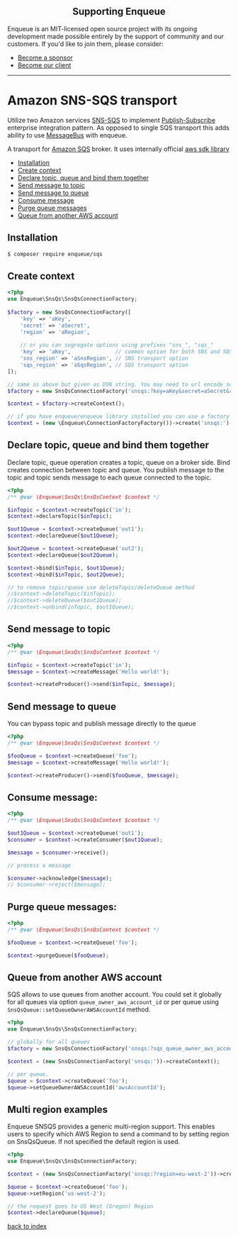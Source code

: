  <h2 align="center">Supporting Enqueue</h2>

Enqueue is an MIT-licensed open source project with its ongoing development made possible entirely by the support of community and our customers. If you'd like to join them, please consider:

- [Become a sponsor](https://www.patreon.com/makasim)
- [Become our client](http://forma-pro.com/)

---

# Amazon SNS-SQS transport

Utilize two Amazon services [SNS-SQS](https://docs.aws.amazon.com/sns/latest/dg/sns-sqs-as-subscriber.html) to
implement [Publish-Subscribe](https://www.enterpriseintegrationpatterns.com/patterns/messaging/PublishSubscribeChannel.html)
enterprise integration pattern. As opposed to single SQS transport this adds ability to use [MessageBus](https://www.enterpriseintegrationpatterns.com/patterns/messaging/MessageBus.html)
with enqueue.

A transport for [Amazon SQS](https://aws.amazon.com/sqs/) broker.
It uses internally official [aws sdk library](https://packagist.org/packages/aws/aws-sdk-php) 

* [Installation](#installation)
* [Create context](#create-context)
* [Declare topic, queue and bind them together](#declare-topic-queue-and-bind-them-together)
* [Send message to topic](#send-message-to-topic)
* [Send message to queue](#send-message-to-queue)
* [Consume message](#consume-message)
* [Purge queue messages](#purge-queue-messages)
* [Queue from another AWS account](#queue-from-another-aws-account)

## Installation

```bash
$ composer require enqueue/sqs
```

## Create context

```php
<?php
use Enqueue\SnsQs\SnsQsConnectionFactory;
 
$factory = new SnsQsConnectionFactory([
    'key' => 'aKey',              
    'secret' => 'aSecret',       
    'region' => 'aRegion',
    
    // or you can segregate options using prefixes "sns_", "sqs_"
    'key' => 'aKey',              // common option for both SNS and SQS
    'sns_region' => 'aSnsRegion', // SNS transport option
    'sqs_region' => 'aSqsRegion', // SQS transport option
]);

// same as above but given as DSN string. You may need to url encode secret if it contains special char (like +)
$factory = new SnsQsConnectionFactory('snsqs:?key=aKey&secret=aSecret&region=aRegion');

$context = $factory->createContext();

// if you have enqueue/enqueue library installed you can use a factory to build context from DSN 
$context = (new \Enqueue\ConnectionFactoryFactory())->create('snsqs:')->createContext();
```

## Declare topic, queue and bind them together

Declare topic, queue operation creates a topic, queue on a broker side.
Bind creates connection between topic and queue. You publish message to
the topic and topic sends message to each queue connected to the topic.

 
```php
<?php
/** @var \Enqueue\SnsQs\SnsQsContext $context */

$inTopic = $context->createTopic('in');
$context->declareTopic($inTopic);

$out1Queue = $context->createQueue('out1');
$context->declareQueue($out1Queue);

$out2Queue = $context->createQueue('out2');
$context->declareQueue($out2Queue);

$context->bind($inTopic, $out1Queue);
$context->bind($inTopic, $out2Queue);

// to remove topic/queue use deleteTopic/deleteQueue method
//$context->deleteTopic($inTopic);
//$context->deleteQueue($out1Queue);
//$context->unbind(inTopic, $out1Queue);
```

## Send message to topic 

```php
<?php
/** @var \Enqueue\SnsQs\SnsQsContext $context */

$inTopic = $context->createTopic('in');
$message = $context->createMessage('Hello world!');

$context->createProducer()->send($inTopic, $message);
```

## Send message to queue 

You can bypass topic and publish message directly to the queue

```php
<?php
/** @var \Enqueue\SnsQs\SnsQsContext $context */

$fooQueue = $context->createQueue('foo');
$message = $context->createMessage('Hello world!');

$context->createProducer()->send($fooQueue, $message);
```


## Consume message:

```php
<?php
/** @var \Enqueue\SnsQs\SnsQsContext $context */

$out1Queue = $context->createQueue('out1');
$consumer = $context->createConsumer($out1Queue);

$message = $consumer->receive();

// process a message

$consumer->acknowledge($message);
// $consumer->reject($message);
```

## Purge queue messages:

```php
<?php
/** @var \Enqueue\SnsQs\SnsQsContext $context */

$fooQueue = $context->createQueue('foo');

$context->purgeQueue($fooQueue);
```

## Queue from another AWS account

SQS allows to use queues from another account. You could set it globally for all queues via option `queue_owner_aws_account_id` or 
per queue using `SnsQsQueue::setQueueOwnerAWSAccountId` method.

```php
<?php
use Enqueue\SnsQs\SnsQsConnectionFactory;

// globally for all queues
$factory = new SnsQsConnectionFactory('snsqs:?sqs_queue_owner_aws_account_id=awsAccountId');

$context = (new SnsQsConnectionFactory('snsqs:'))->createContext();

// per queue.
$queue = $context->createQueue('foo');
$queue->setQueueOwnerAWSAccountId('awsAccountId');
```

## Multi region examples

Enqueue SNSQS provides a generic multi-region support. This enables users to specify which AWS Region to send a command to by setting region on SnsQsQueue.
If not specified the default region is used. 

```php
<?php
use Enqueue\SnsQs\SnsQsConnectionFactory;

$context = (new SnsQsConnectionFactory('snsqs:?region=eu-west-2'))->createContext();

$queue = $context->createQueue('foo');
$queue->setRegion('us-west-2');

// the request goes to US West (Oregon) Region
$context->declareQueue($queue);
```

[back to index](../index.md)
